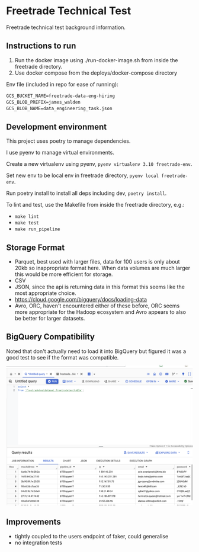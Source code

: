 # Freetrade Technical Test

Freetrade technical test background information.

## Instructions to run

1) Run the docker image using ./run-docker-image.sh from inside the freetrade directory.
2) Use docker compose from the deploys/docker-compose directory

Env file (included in repo for ease of running):

```markdown
GCS_BUCKET_NAME=freetrade-data-eng-hiring
GCS_BLOB_PREFIX=james_walden
GCS_BLOB_NAME=data_engineering_task.json
```

## Development environment

This project uses poetry to manage dependencies.

I use pyenv to manage virtual environments.

Create a new virtualenv using pyenv, `pyenv virtualenv 3.10 freetrade-env`.

Set new env to be local env in freetrade directory, `pyenv local freetrade-env`.

Run poetry install to install all deps including dev, `poetry install`.

To lint and test, use the Makefile from inside the freetrade directory, e.g.:

- `make lint`
- `make test`
- `make run_pipeline`

## Storage Format

- Parquet, best used with larger files, data for 100 users is only about 20kb so inappropriate format here. When data volumes are much larger this would be more efficient for storage.
- CSV
- JSON, since the api is returning data in this format this seems like the most appropriate choice.
- <https://cloud.google.com/bigquery/docs/loading-data>
- Avro, ORC, haven't encountered either of these before, ORC seems more appropriate for the Hadoop ecosystem and Avro appears to also be better for larger datasets.

## BigQuery Compatibility

Noted that don't actually need to load it into BigQuery but figured it was a good test to see if the format was compatible.

![ta da](bigquery.png "BigQuery Compatibility")

## Improvements

- tightly coupled to the users endpoint of faker, could generalise
- no integration tests